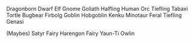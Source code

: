 Dragonborn
Dwarf
Elf
Gnome
Goliath
Halfling
Human
Orc
Tiefling
Tabaxi
Tortle
Bugbear
Firbolg
Goblin
Hobgoblin
Kenku
Minotaur
Feral Tiefling
Genasi

(Maybes)
Satyr
Fairy
Harengon
Fairy
Yaun-Ti
Owlin





